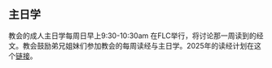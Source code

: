 
## 主日学

教会的成人主日学每周日早上9:30-10:30am 在FLC举行，将讨论那一周读到的经文。教会鼓励弟兄姐妹们参加教会的每周读经与主日学。2025年的读经计划在这个[链接](https://pub-89e9920648c44264b2116fe675041bf5.r2.dev/CSCBC2025BibleReadingPlan.pdf)。
